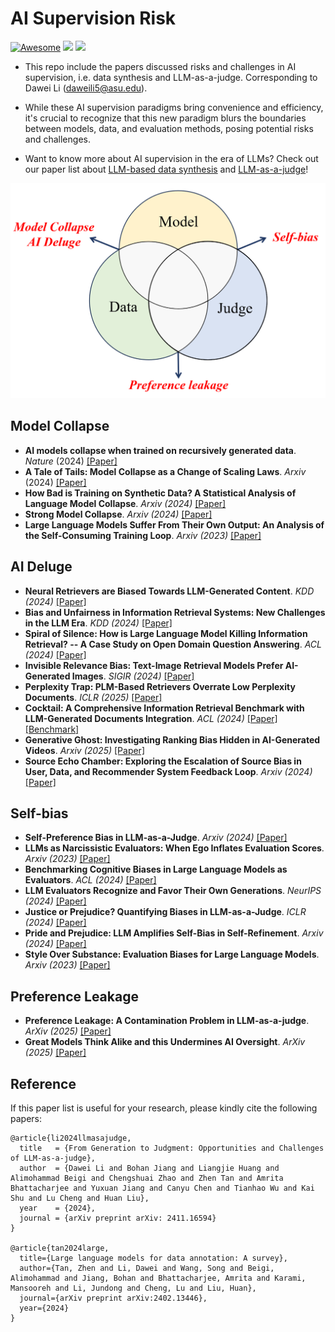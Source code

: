 # AI Supervision Risk

[![Awesome](https://awesome.re/badge.svg)](https://awesome.re) ![](https://img.shields.io/badge/PaperNumber-18-brightgreen) ![](https://img.shields.io/badge/PRs-Welcome-red)

- This repo include the papers discussed risks and challenges in AI supervision, i.e. data synthesis and LLM-as-a-judge. Corresponding to Dawei Li (daweili5@asu.edu).

- While these AI supervision paradigms bring convenience and efficiency, it's crucial to recognize that this new paradigm blurs the boundaries between models, data, and evaluation methods, posing potential risks and challenges.

- Want to know more about AI supervision in the era of LLMs? Check out our paper list about [LLM-based data synthesis](https://github.com/llm-as-a-judge/Awesome-LLM-as-a-judge) and [LLM-as-a-judge](https://github.com/Zhen-Tan-dmml/LLM4Annotation)!

<div style="text-align: center;">
  <img src="overview.png" width="700" >
</div>

## Model Collapse
- **AI models collapse when trained on recursively generated data**. *Nature* (2024) [[Paper]](https://www.nature.com/articles/s41586-024-07566-y)
- **A Tale of Tails: Model Collapse as a Change of Scaling Laws**. *Arxiv* (2024) [[Paper]](https://arxiv.org/abs/2402.07043)
- **How Bad is Training on Synthetic Data? A Statistical Analysis of Language Model Collapse**. *Arxiv (2024)* [[Paper]](https://arxiv.org/abs/2404.05090)
- **Strong Model Collapse**. *Arxiv (2024)* [[Paper]](https://arxiv.org/abs/2410.04840)
- **Large Language Models Suffer From Their Own Output: An Analysis of the Self-Consuming Training Loop**. *Arxiv (2023)* [[Paper]](https://arxiv.org/pdf/2311.16822)

## AI Deluge
- **Neural Retrievers are Biased Towards LLM-Generated Content**. *KDD (2024)* [[Paper]](https://dl.acm.org/doi/abs/10.1145/3637528.3671882?casa_token=4Lrwrk5uhakAAAAA:XP2Tje_6XU-rK_CbHHfDZYyQKyqgOWgPzuUIbx4cA0xigm22nJJZ-0Ze3WDiXtq2K5zbKg0ILfnH)
- **Bias and Unfairness in Information Retrieval Systems: New Challenges in the LLM Era**. *KDD (2024)* [[Paper]](https://dl.acm.org/doi/abs/10.1145/3637528.3671458)
- **Spiral of Silence: How is Large Language Model Killing Information Retrieval? -- A Case Study on Open Domain Question Answering**. *ACL (2024)* [[Paper]](https://arxiv.org/abs/2404.10496)
- **Invisible Relevance Bias: Text-Image Retrieval Models Prefer AI-Generated Images**. *SIGIR (2024)* [[Paper]](https://dl.acm.org/doi/abs/10.1145/3626772.3657750)
- **Perplexity Trap: PLM-Based Retrievers Overrate Low Perplexity Documents**. *ICLR (2025)* [[Paper]](https://openreview.net/forum?id=U1T6sq12uj)
- **Cocktail: A Comprehensive Information Retrieval Benchmark with LLM-Generated Documents Integration**. *ACL (2024)* [[Paper]](https://aclanthology.org/2024.findings-acl.421.pdf) [[Benchmark]](https://github.com/KID-22/Cocktail)
- **Generative Ghost: Investigating Ranking Bias Hidden in AI-Generated Videos**. *Arxiv (2025)* [[Paper]](https://arxiv.org/pdf/2502.07327)
- **Source Echo Chamber: Exploring the Escalation of Source Bias in User, Data, and Recommender System Feedback Loop**. *Arxiv (2024)* [[Paper]](https://arxiv.org/abs/2405.17998)


## Self-bias
- **Self-Preference Bias in LLM-as-a-Judge**. *Arxiv (2024)* [[Paper]](https://arxiv.org/abs/2410.21819)
- **LLMs as Narcissistic Evaluators: When Ego Inflates Evaluation Scores**. *Arxiv (2023)* [[Paper]](https://arxiv.org/abs/2311.09766)
- **Benchmarking Cognitive Biases in Large Language Models as Evaluators**. *ACL (2024)* [[Paper]](https://arxiv.org/abs/2309.17012)
- **LLM Evaluators Recognize and Favor Their Own Generations**. *NeurIPS (2024)* [[Paper]](https://proceedings.neurips.cc/paper_files/paper/2024/hash/7f1f0218e45f5414c79c0679633e47bc-Abstract-Conference.html)
- **Justice or Prejudice? Quantifying Biases in LLM-as-a-Judge**. *ICLR (2024)* [[Paper]](https://arxiv.org/abs/2410.02736)
- **Pride and Prejudice: LLM Amplifies Self-Bias in Self-Refinement**. *Arxiv (2024)* [[Paper]](https://arxiv.org/abs/2402.11436)
- **Style Over Substance: Evaluation Biases for Large Language Models**. *Arxiv (2023)* [[Paper]](https://arxiv.org/abs/2307.03025)

## Preference Leakage
- **Preference Leakage: A Contamination Problem in LLM-as-a-judge**. *ArXiv (2025)* [[Paper]](https://arxiv.org/abs/2502.01534)
- **Great Models Think Alike and this Undermines AI Oversight**. *ArXiv (2025)* [[Paper]](https://arxiv.org/abs/2502.04313)

## Reference
If this paper list is useful for your research, please kindly cite the following papers:
```
@article{li2024llmasajudge,
  title   = {From Generation to Judgment: Opportunities and Challenges of LLM-as-a-judge},
  author  = {Dawei Li and Bohan Jiang and Liangjie Huang and Alimohammad Beigi and Chengshuai Zhao and Zhen Tan and Amrita Bhattacharjee and Yuxuan Jiang and Canyu Chen and Tianhao Wu and Kai Shu and Lu Cheng and Huan Liu},
  year    = {2024},
  journal = {arXiv preprint arXiv: 2411.16594}
}

@article{tan2024large,
  title={Large language models for data annotation: A survey},
  author={Tan, Zhen and Li, Dawei and Wang, Song and Beigi, Alimohammad and Jiang, Bohan and Bhattacharjee, Amrita and Karami, Mansooreh and Li, Jundong and Cheng, Lu and Liu, Huan},
  journal={arXiv preprint arXiv:2402.13446},
  year={2024}
}
```
